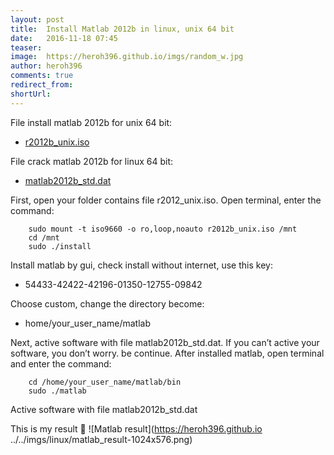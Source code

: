 ```yaml
---
layout: post
title:  Install Matlab 2012b in linux, unix 64 bit
date:   2016-11-18 07:45
teaser:
image:  https://heroh396.github.io/imgs/random_w.jpg
author: heroh396
comments: true
redirect_from:
shortUrl: 
---
```

File install matlab 2012b for unix 64 bit:
-   [r2012b_unix.iso](ftp://apache.uib.no/pub/ibiblio/mathlab/iso/R2012b_UNIX.iso)

File crack matlab 2012b for linux 64 bit:
-   [matlab2012b_std.dat](https://drive.google.com/file/d/0BxghKvvmdklCSEVqRnBHSllzazQ/view?usp=sharing)

First, open your folder contains file r2012_unix.iso.
Open terminal, enter the command:

```
	sudo mount -t iso9660 -o ro,loop,noauto r2012b_unix.iso /mnt
	cd /mnt
	sudo ./install
``` 
Install matlab by gui, check  install without internet, use this key:

-   54433-42422-42196-01350-12755-09842
  
Choose custom, change the directory become:

-   home/your_user_name/matlab
   
Next, active software with file matlab2012b_std.dat.
If you can’t active your software, you don’t worry. be continue.
After installed matlab, open terminal and enter the command:

```
	cd /home/your_user_name/matlab/bin
	sudo ./matlab
```
Active software with file matlab2012b_std.dat
	  
This is my result :tada:
![Matlab result](https://heroh396.github.io
../../imgs/linux/matlab_result-1024x576.png)
